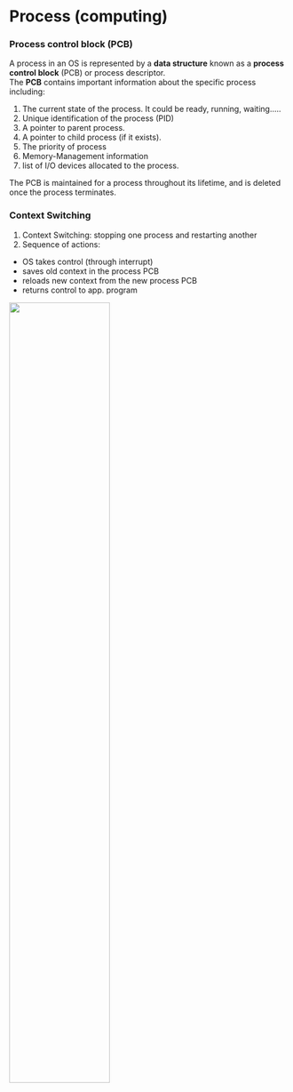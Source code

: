 # Process (computing)

### Process control block (PCB)

A process in an OS is represented by a **data structure** known as a **process control block** (PCB) or process descriptor.  
The **PCB** contains important information about the specific process including:

1. The current state of the process. It could be ready, running, waiting…..
2. Unique identification of the process (PID)
3. A pointer to parent process.
4. A pointer to child process (if it exists).
5. The priority of process
6. Memory-Management information 
7. list of I/O devices allocated to the process.

The PCB is maintained for a process throughout its lifetime, and is deleted once the process terminates.

### Context Switching

1. Context Switching: stopping one process and restarting another
2. Sequence of actions: 
 * OS takes control (through interrupt)
 * saves old context in the process PCB
 * reloads new context from the new process PCB
 * returns control to app. program 

<img width="60%" src="https://cloud.githubusercontent.com/assets/1194257/19575845/db46afbc-9710-11e6-9395-694fc671becb.png">
